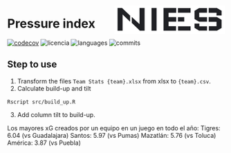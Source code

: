 <a href="http://nies.soccer/"><img src="https://github.com/nepito/world_cup_semis/blob/develop/img/logo.jpeg" align="right" width="256" /></a>

# Pressure index
[![codecov](https://codecov.io/github/niesfutbol/pressure_index/graph/badge.svg?token=SPGA1DM17D)](https://codecov.io/github/niesfutbol/pressure_index)
![licencia](https://img.shields.io/github/license/niesfutbol/pressure_index)
![languages](https://img.shields.io/github/languages/top/niesfutbol/pressure_index)
![commits](https://img.shields.io/github/commit-activity/y/niesfutbol/pressure_index)

## Step to use
1. Transform the files `Team Stats {team}.xlsx` from xlsx to `{team}.csv`.
2. Calculate build-up and tilt 
```
Rscript src/build_up.R
```
3. Add column tilt to build-up.

Los mayores xG creados por un equipo en un juego en todo el año:
Tigres: 6.04 (vs Guadalajara)
Santos: 5.97 (vs Pumas)
Mazatlán: 5.76 (vs Toluca)
América: 3.87 (vs Puebla)
